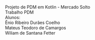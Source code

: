 Projeto de PDM em Kotlin - Mercado Solto\
Trabalho PDM\
Alunos:\
Ênio Ribeiro Durães Coelho\
Mateus Teodoro de Camargos\
Wiliam de Santana Fetter